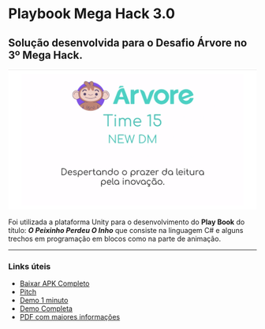 # Playbook Mega Hack 3.0

## Solução desenvolvida para o Desafio Árvore no 3º Mega Hack.

<p align="center">
  <img alt="New DM" src="https://github.com/MahatKC/playbookmegahack/blob/master/time%20logo.png">
</p>

Foi utilizada a plataforma Unity para o desenvolvimento do **Play Book** do título: ***O Peixinho Perdeu O Inho*** que consiste na linguagem C# e alguns trechos em programação em blocos como na parte de animação.

________

### Links úteis

* [Baixar APK Completo](https://drive.google.com/file/d/1dgyfod54xbqqqhXPwQ5Gg3mYHFOAekBt/view?usp=sharing)
* [Pitch](https://youtu.be/Baa-o7Ehn1g)
* [Demo 1 minuto](https://youtu.be/dR6M5bgw57Q)
* [Demo Completa](https://www.youtube.com/watch?v=yePwMJCkt-4)
* [PDF com maiores informações](https://storage.googleapis.com/shawee-production.appspot.com/shawee/projectfiles/1e60b318-dbd4-4861-895d-1877c697fc20.pdf)

